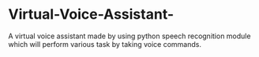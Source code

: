 # Virtual-Voice-Assistant-
A virtual voice assistant made by using python speech recognition module which will perform various task by taking voice commands.
